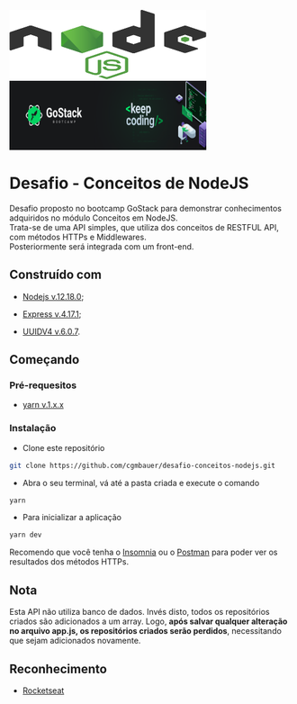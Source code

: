   <p >
    <img src='https://github.com/cgmbauer/assets/blob/master/logo/nodejs-seeklogo.com.svg' alt='GoStack logo' float="left" width="350px" height="123px" />
    <img src='https://github.com/cgmbauer/assets/blob/master/logo/rocketseat.png' alt='GoStack logo' float="right" width="350px" height="123px" />
  </p>

# Desafio - Conceitos de NodeJS

Desafio proposto no bootcamp GoStack para demonstrar conhecimentos adquiridos no módulo Conceitos em NodeJS.  
Trata-se de uma API simples, que utiliza dos conceitos de RESTFUL API, com métodos HTTPs e Middlewares.  
Posteriormente será integrada com um front-end.

## Construído com

- [Nodejs v.12.18.0](https://nodejs.org/en/);

- [Express v.4.17.1](https://expressjs.com/pt-br/);

- [UUIDV4 v.6.0.7](https://www.npmjs.com/package/uuidv4).

## Começando

### Pré-requesitos

- [yarn v.1.x.x](https://classic.yarnpkg.com/en/docs/install)

### Instalação

- Clone este repositório
```sh
git clone https://github.com/cgmbauer/desafio-conceitos-nodejs.git
```
- Abra o seu terminal, vá até a pasta criada e execute o comando
```sh
yarn
```
- Para inicializar a aplicação
```sh
yarn dev
```

Recomendo que você tenha o [Insomnia](https://insomnia.rest/) ou o [Postman](https://www.postman.com/) para poder ver os resultados dos métodos HTTPs.

## Nota

Esta API não utiliza banco de dados. Invés disto, todos os repositórios criados são adicionados a um array. Logo, **após salvar qualquer alteração no arquivo app.js, os repositórios criados serão perdidos**, necessitando que sejam adicionados novamente.


## Reconhecimento

- [Rocketseat](https://rocketseat.com.br/)


